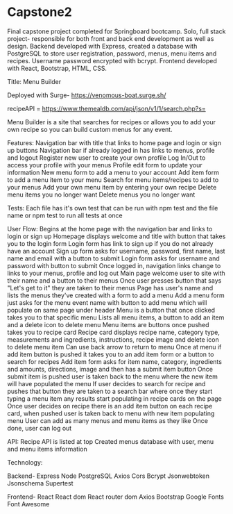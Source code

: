 # Capstone2
Final capstone project completed for Springboard bootcamp. Solo, full stack project- responsible for both front and back end development as well as design. Backend developed with Express, created a database with PostgreSQL to store user registration, password, menus, menu items and recipes. Username password encrypted with bcrypt. Frontend developed with React, Bootstrap, HTML, CSS.

Title: Menu Builder

Deployed with Surge- https://venomous-boat.surge.sh/

recipeAPI = https://www.themealdb.com/api/json/v1/1/search.php?s=

Menu Builder is a site that searches for recipes or allows you to add your own recipe so you can build custom menus for any event.

Features: Navigation bar with title that links to home page and login or sign up buttons Navigation bar if already logged in has links to menus, profile and logout Register new user to create your own profile Log In/Out to access your profile with your menus Profile edit form to update your information New menu form to add a menu to your account Add item form to add a menu item to your menu Search for menu items/recipes to add to your menus Add your own menu item by entering your own recipe Delete menu items you no longer want Delete menus you no longer want

Tests: Each file has it's own test that can be run with npm test and the file name or npm test to run all tests at once

User Flow: Begins at the home page with the navigation bar and links to login or sign up Homepage displays welcome and title with button that takes you to the login form Login form has link to sign up if you do not already have an account Sign up form asks for username, password, first name, last name and email with a button to submit Login form asks for username and password with button to submit Once logged in, navigation links change to links to your menus, profile and log out Main page welcome user to site with their name and a button to their menus Once user presses button that says "Let's get to it" they are taken to their menus Page has user's name and lists the menus they've created with a form to add a menu Add a menu form just asks for the menu event name with button to add menu which will populate on same page under header Menu is a button that once clicked takes you to that specific menu Lists all menu items, a button to add an item and a delete icon to delete menu Menu items are buttons once pushed takes you to recipe card Recipe card displays recipe name, category type, measurements and ingredients, instructions, recipe image and delete icon to delete menu item Can use back arrow to return to menu Once at menu if add item button is pushed it takes you to an add item form or a button to search for recipes Add item form asks for item name, category, ingredients and amounts, directions, image and then has a submit item button Once submit item is pushed user is taken back to the menu where the new item will have populated the menu If user decides to search for recipe and pushes that button they are taken to a search bar where once they start typing a menu item any results start populating in recipe cards on the page Once user decides on recipe there is an add item button on each recipe card, when pushed user is taken back to menu with new item populating menu User can add as many menus and menu items as they like Once done, user can log out

API: Recipe API is listed at top Created menus database with user, menu and menu items information

Technology:

Backend- Express Node PostgreSQL Axios Cors Bcrypt Jsonwebtoken Jsonschema Supertest

Frontend- React React dom React router dom Axios Bootstrap Google Fonts Font Awesome
